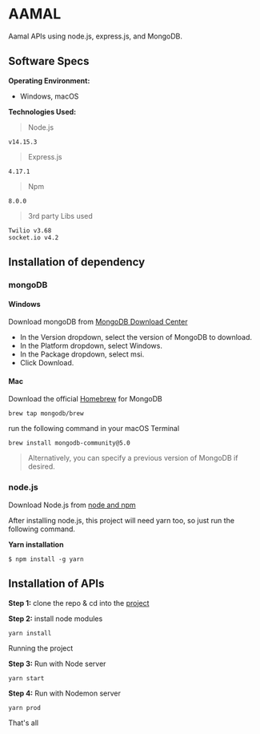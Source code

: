 # AAMAL
Aamal APIs using node.js, express.js, and MongoDB.

## Software Specs

**Operating Environment:**
- Windows, macOS

**Technologies Used:**

>Node.js

```
v14.15.3
```

>Express.js

```
4.17.1
```

>Npm

```
8.0.0
```

> 3rd party Libs used

```
Twilio v3.68
socket.io v4.2
```

## Installation of dependency

### mongoDB

#### Windows

Download mongoDB from [MongoDB Download Center](https://www.mongodb.com/try/download/community?tck=docs_server)

- In the Version dropdown, select the version of MongoDB to download.
- In the Platform dropdown, select Windows.
- In the Package dropdown, select msi.
- Click Download.

#### Mac

Download the official [Homebrew](https://github.com/mongodb/homebrew-brew)  for MongoDB
```
brew tap mongodb/brew
```
run the following command in your macOS Terminal
```
brew install mongodb-community@5.0
```
> Alternatively, you can specify a previous version of MongoDB if desired.

### node.js
Download Node.js from [node and npm](https://nodejs.org/en/)

After installing node.js, this project will need yarn too, so just run the following command.

**Yarn installation**
```
$ npm install -g yarn
```

##  Installation of APIs
**Step 1:** clone the repo & cd into the [project](https://ronit-tm@bitbucket.org/may-tech/aamalapp-backend.git)

**Step 2:** install node modules
```
yarn install
```

Running the project

**Step 3:** Run with Node server
```
yarn start
```

**Step 4:** Run with Nodemon server
```
yarn prod
```

That's all